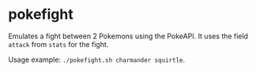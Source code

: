 # pokefight

Emulates a fight between 2 Pokemons using the PokeAPI. It uses the field `attack` from `stats` for the fight.

Usage example: `./pokefight.sh charmander squirtle`.
